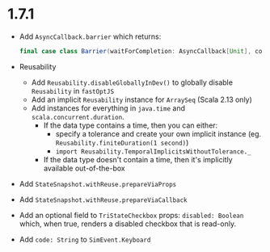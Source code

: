 # 1.7.1

* Add `AsyncCallback.barrier` which returns:

    ```scala
    final case class Barrier(waitForCompletion: AsyncCallback[Unit], complete: Callback)
    ```

* Reusability
  * Add `Reusability.disableGloballyInDev()` to globally disable `Reusability` in `fastOptJS`
  * Add an implicit `Reusability` instance for `ArraySeq` (Scala 2.13 only)
  * Add instances for everything in `java.time` and `scala.concurrent.duration`.
    * If the data type contains a time, then you can either:
      * specify a tolerance and create your own implicit instance (eg. `Reusability.finiteDuration(1 second)`)
      * `import Reusability.TemporalImplicitsWithoutTolerance._`
    * If the data type doesn't contain a time, then it's implicitly available out-of-the-box

* Add `StateSnapshot.withReuse.prepareViaProps`
* Add `StateSnapshot.withReuse.prepareViaCallback`

* Add an optional field to `TriStateCheckbox` props: `disabled: Boolean` which, when true, renders a disabled
  checkbox that is read-only.

* Add `code: String` to `SimEvent.Keyboard`
